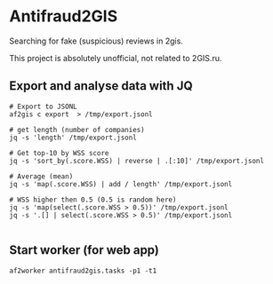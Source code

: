 # Antifraud2GIS

Searching for fake (suspicious) reviews in 2gis.

This project is absolutely unofficial, not related to 2GIS.ru.

## Export and analyse data with JQ

~~~shell
# Export to JSONL
af2gis c export  > /tmp/export.jsonl

# get length (number of companies)
jq -s 'length' /tmp/export.jsonl

# Get top-10 by WSS score
jq -s 'sort_by(.score.WSS) | reverse | .[:10]' /tmp/export.jsonl

# Average (mean)
jq -s 'map(.score.WSS) | add / length' /tmp/export.jsonl

# WSS higher then 0.5 (0.5 is random here)
jq -s 'map(select(.score.WSS > 0.5))' /tmp/export.jsonl
jq -s '.[] | select(.score.WSS > 0.5)' /tmp/export.jsonl


~~~

## Start worker (for web app)
~~~
af2worker antifraud2gis.tasks -p1 -t1
~~~